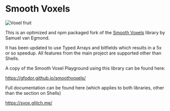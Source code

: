 # Smooth Voxels

![Voxel fruit](https://cdn.glitch.com/7426b469-4cb2-4027-abe8-f01d443ec980%2FApple.webp?v=1622117366719)

This is an optimized and npm packaged fork of the [Smooth Voxels](https://svox.glitch.me/) library by Samuel van Egmond.

It has been updated to use Typed Arrays and bitfields which results in a 5x or so speedup. All features from the main project are supported other than Shells.

A copy of the Smooth Voxel Playground using this library can be found here:

https://gfodor.github.io/smoothvoxels/

Full documentation can be found here (which applies to both libraries, other than the section on Shells)

https://svox.glitch.me/
